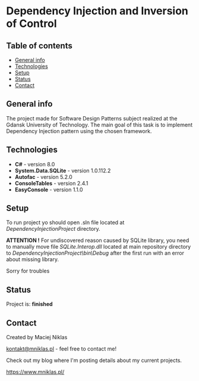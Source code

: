 # Dependency Injection and Inversion of Control

## Table of contents
* [General info](#general-info)
* [Technologies](#technologies)
* [Setup](#setup)
* [Status](#status)
* [Contact](#contact)

## General info
The project made for Software Design Patterns subject realized at the Gdansk University of Technology. The main goal of this task is to implement Dependency Injection pattern using the chosen framework.

## Technologies
* **C#** - version 8.0
* **System.Data.SQLite** - version 1.0.112.2
* **Autofac** - version 5.2.0
* **ConsoleTables** - version 2.4.1
* **EasyConsole** - version 1.1.0

## Setup
To run project yo should open .sln file located at *DependencyInjectionProject* directory.

**ATTENTION !**
For undiscovered reason caused by SQLite library, you need to manually move file *SQLite.Interop.dll* located at main repository directory to *DependencyInjectionProject\bin\Debug* after the first run with an error about missing library.

Sorry for troubles

## Status
Project is: **finished**

## Contact
Created by Maciej Niklas

kontakt@mniklas.pl - feel free to contact me!

Check out my blog where I'm posting details about my current projects.

https://www.mniklas.pl/